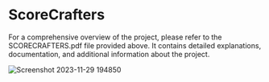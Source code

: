 # ScoreCrafters

For a comprehensive overview of the project, please refer to the SCORECRAFTERS.pdf file provided above. It contains detailed explanations, documentation, and additional information about the project.

![Screenshot 2023-11-29 194850](https://github.com/Sonalisurvee/ScoreCrafters/assets/97446204/53942491-675d-4860-9d5b-733348c568ce)
